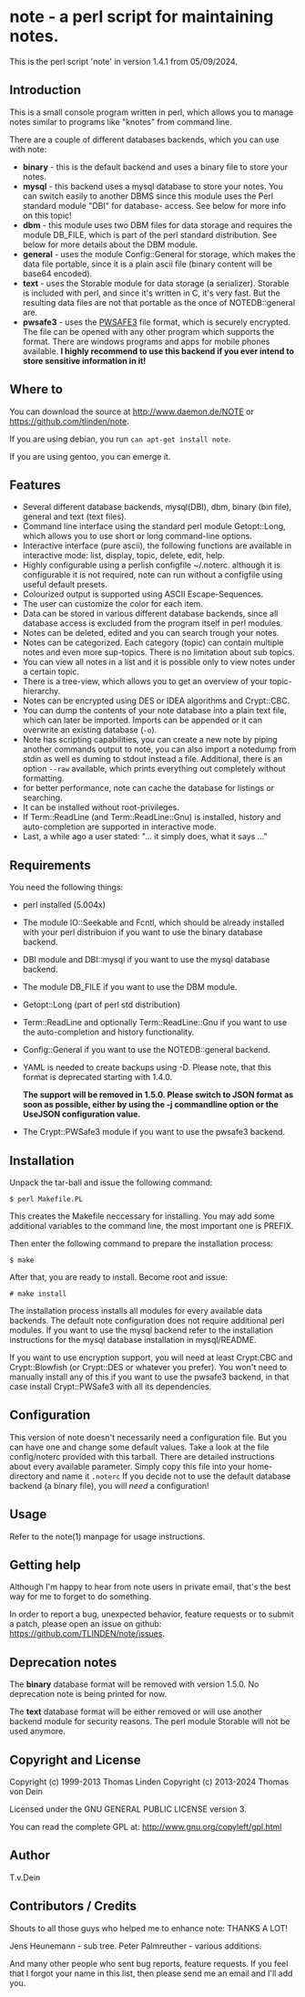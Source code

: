 # note - a perl script for maintaining notes.

This is the perl script 'note' in version 1.4.1 from 05/09/2024.

## Introduction

This is a  small console program written in perl,  which allows you to
manage notes similar to programs like "knotes" from command line.

There are a couple of different  databases backends, which you can use
with note:

* **binary** - this is the default backend
  and uses a binary file to store your notes.
* **mysql** - this backend uses a mysql
  database to store your notes. You can switch
  easily to another DBMS since this module uses
  the Perl standard module "DBI" for database-
  access. See below for more info on this topic!
* **dbm** - this module uses two DBM files
  for data storage and requires the module DB_FILE,
  which is part of the perl standard distribution.
  See below for more details about the DBM module.
* **general** - uses the module Config::General
  for storage, which makes the data file portable,
  since it is a plain ascii file (binary content
  will be base64 encoded).
* **text** - uses the Storable module for data
  storage (a serializer). Storable is included with
  perl, and since it's written in C, it's very fast.
  But the resulting data files are not that portable
  as the once of NOTEDB::general are.
* **pwsafe3** - uses the
  [PWSAFE3](https://github.com/pwsafe/pwsafe/blob/master/docs/formatV3.txt)
  file format, which is securely encrypted. The file can be opened
  with any other program which supports the format. There are windows
  programs and apps for mobile phones available. **I highly recommend
  to use this backend if you ever intend to store sensitive
  information in it!**

## Where to 

You can download the source at http://www.daemon.de/NOTE or
https://github.com/tlinden/note.

If you are using debian, you run `can apt-get ìnstall note`.

If you are using gentoo, you can emerge it.



## Features

* Several different database backends, mysql(DBI), dbm,
  binary (bin file), general and text (text files).
* Command line interface using the standard perl module
  Getopt::Long, which allows you to use short or long
  command-line options.
* Interactive interface (pure ascii), the following functions
  are available in interactive mode: list, display, topic,
  delete, edit, help.
* Highly configurable using a perlish configfile ~/.noterc.
  although it is configurable it is not required, note can
  run without a configfile using useful default presets.
* Colourized output is supported using ASCII Escape-Sequences.
* The user can customize the color for each item.
* Data can be stored in various different database backends,
  since all database access is excluded from the program itself
  in perl modules.
* Notes can be deleted, edited and you can search trough your notes.
* Notes can be categorized. Each category (topic) can contain multiple
  notes and even more sup-topics. There is no limitation about
  sub topics.
* You can view all notes in a list and it is possible only to view
  notes under a certain topic.
* There is a tree-view, which allows you to get an overview of your
  topic-hierarchy.
* Notes can be encrypted using DES or IDEA algorithms and Crypt::CBC.
* You can dump the contents of your note database into a plain text
  file, which can later be imported. Imports can be appended or it can
  overwrite an existing database (`-o`).
* Note has scripting capabilities, you can create a new note by piping
  another commands output to note, you can also import a notedump from
  stdin as well es duming to stdout instead a file. Additional, there 
  is an option `--raw` available, which prints everything out completely
  without formatting.
* for better performance, note can cache the database for listings
  or searching.
* It can be installed without root-privileges.
* If Term::ReadLine (and Term::ReadLine::Gnu) is installed, history
  and auto-completion are supported in interactive mode.
* Last, a while ago a user stated: "... it simply does, what it
  says ..."



## Requirements

You need the following things:

* perl installed (5.004x)
* The module IO::Seekable and Fcntl, which should be 
  already installed with your perl distribuion if
  you want to use the binary database backend.
* DBI module and DBI::mysql if you want to use the 
  mysql database backend.
* The module DB_FILE if you want to use the DBM module.
* Getopt::Long (part of perl std distribution)
* Term::ReadLine and optionally Term::ReadLine::Gnu if
  you want to use the auto-completion and history functionality.
* Config::General if you want to use the NOTEDB::general
  backend.
* YAML is needed to create backups using -D. Please note,
  that this format is deprecated starting with 1.4.0. 
  
  **The support will be removed in 1.5.0. Please switch to JSON
  format as soon as possible, either by using the -j
  commandline option or the UseJSON configuration value.**
* The Crypt::PWSafe3 module if you want to use the pwsafe3 backend.

## Installation

Unpack the tar-ball and issue the following command:

`$ perl Makefile.PL`

This creates the Makefile neccessary for installing.
You may add some additional variables to the command line, the
most important one is PREFIX.

Then enter the following command to prepare the installation
process:

`$ make`

After that, you are ready to install. Become root and issue:

`# make install`

The installation process installs all modules for every available
data backends. The default note configuration does not require
additional perl modules.
If you want to use the mysql backend refer to the installation
instructions for the mysql database installation in mysql/README.

If you want to use encryption support, you will need at least
Crypt:CBC and Crypt::Blowfish (or Crypt::DES or whatever you
prefer). You won't need to manually install any of this if you want to
use the pwsafe3 backend, in that case install Crypt::PWSafe3 with all
its dependencies.



## Configuration

This  version  of  note   doesn't  necessarily  need  a  configuration
file. But you can have one and change some default values. Take a look
at  the  file config/noterc  provided  with  this tarball.  There  are
detailed instructions  about every  available parameter.   Simply copy
this file into your home-directory and name it `.noterc` If you decide
not to  use the  default database  backend (a  binary file),  you will
*need* a configuration!


## Usage

Refer to the note(1) manpage for usage instructions.


## Getting help

Although I'm happy  to hear from note users  in private email,
that's the best way for me to forget to do something.

In order to report a bug,  unexpected behavior, feature requests or to
submit    a    patch,    please    open   an    issue    on    github:
https://github.com/TLINDEN/note/issues. 

## Deprecation notes

The **binary** database format will be removed with version 1.5.0. No
deprecation note is being printed for now.

The **text** database format will be either removed or will use
another backend module for security reasons. The perl module Storable
will not be used anymore.

## Copyright and License

Copyright (c) 1999-2013 Thomas Linden
Copyright (c) 2013-2024 Thomas von Dein

Licensed under the GNU GENERAL PUBLIC LICENSE version 3.

You can read the complete GPL at: http://www.gnu.org/copyleft/gpl.html

## Author

T.v.Dein <tom AT vondein DOT org>


## Contributors / Credits

Shouts to all those guys who helped me to enhance note: THANKS A LOT!

Jens Heunemann 	- sub tree.
Peter Palmreuther - various additions.

And many other people who sent bug reports, feature requests. If you
feel that I forgot your name in this list, then please send me an email
and I'll add you.



